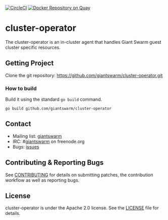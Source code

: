 [![CircleCI](https://circleci.com/gh/giantswarm/cluster-operator.svg?&style=shield&circle-token=373dcae33aecb47a0a53c51105e9381dff5b0b88)](https://circleci.com/gh/giantswarm/cluster-operator) [![Docker Repository on Quay](https://quay.io/repository/giantswarm/cluster-operator/status "Docker Repository on Quay")](https://quay.io/repository/giantswarm/cluster-operator)

# cluster-operator

The cluster-operator is an in-cluster agent that handles Giant Swarm guest
cluster specific resources.

## Getting Project

Clone the git repository: https://github.com/giantswarm/cluster-operator.git

### How to build

Build it using the standard `go build` command.

```
go build github.com/giantswarm/cluster-operator
```

## Contact

- Mailing list: [giantswarm](https://groups.google.com/forum/!forum/giantswarm)
- IRC: #[giantswarm](irc://irc.freenode.org:6667/#giantswarm) on freenode.org
- Bugs: [issues](https://github.com/giantswarm/cluster-operator/issues)

## Contributing & Reporting Bugs

See [CONTRIBUTING](CONTRIBUTING.md) for details on submitting patches, the
contribution workflow as well as reporting bugs.



## License

cluster-operator is under the Apache 2.0 license. See the [LICENSE](LICENSE) file for
details.

